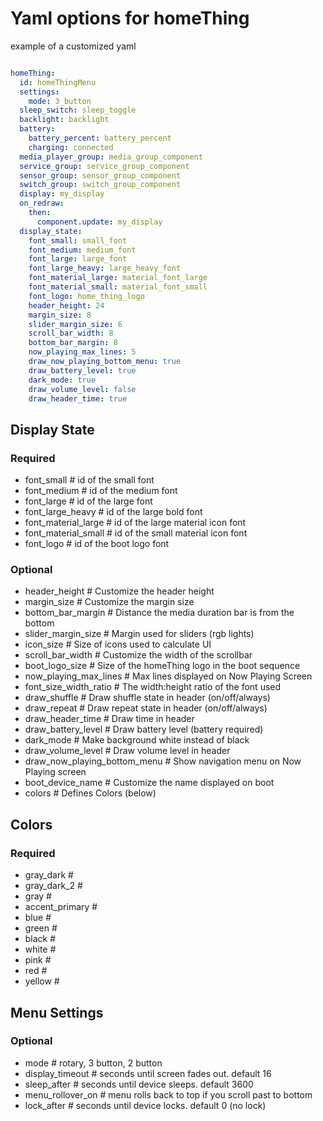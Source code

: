 # Yaml options for homeThing

example of a customized yaml
```yaml

homeThing:
  id: homeThingMenu
  settings:
    mode: 3_button
  sleep_switch: sleep_toggle
  backlight: backlight
  battery:
    battery_percent: battery_percent
    charging: connected
  media_player_group: media_group_component
  service_group: service_group_component
  sensor_group: sensor_group_component
  switch_group: switch_group_component
  display: my_display
  on_redraw:
    then:
      component.update: my_display
  display_state:
    font_small: small_font
    font_medium: medium_font
    font_large: large_font
    font_large_heavy: large_heavy_font
    font_material_large: material_font_large
    font_material_small: material_font_small
    font_logo: home_thing_logo
    header_height: 24
    margin_size: 8
    slider_margin_size: 6
    scroll_bar_width: 8
    bottom_bar_margin: 8
    now_playing_max_lines: 5
    draw_now_playing_bottom_menu: true
    draw_battery_level: true
    dark_mode: true
    draw_volume_level: false
    draw_header_time: true
```

## Display State
### Required
- font_small # id of the small font
- font_medium    # id of the medium font
- font_large # id of the large font
- font_large_heavy   # id of the large bold font
- font_material_large    # id of the large material icon font
- font_material_small    # id of the small material icon font
- font_logo  # id of the boot logo font

### Optional
- header_height  # Customize the header height
- margin_size    # Customize the margin size
- bottom_bar_margin  # Distance the media duration bar is from the bottom
- slider_margin_size # Margin used for sliders (rgb lights)
- icon_size  # Size of icons used to calculate UI
- scroll_bar_width   # Customize the width of the scrollbar
- boot_logo_size # Size of the homeThing logo in the boot sequence
- now_playing_max_lines  # Max lines displayed on Now Playing Screen
- font_size_width_ratio  # The width:height ratio of the font used
- draw_shuffle   # Draw shuffle state in header (on/off/always)
- draw_repeat    # Draw repeat state in header (on/off/always)
- draw_header_time   # Draw time in header
- draw_battery_level # Draw battery level (battery required)
- dark_mode  # Make background white instead of black
- draw_volume_level  # Draw volume level in header
- draw_now_playing_bottom_menu   # Show navigation menu on Now Playing screen
- boot_device_name   # Customize the name displayed on boot
- colors # Defines Colors (below)

## Colors
### Required
- gray_dark  # 
- gray_dark_2    # 
- gray   # 
- accent_primary # 
- blue   # 
- green  # 
- black  # 
- white  # 
- pink   # 
- red    # 
- yellow # 

## Menu Settings
### Optional
- mode   # rotary, 3 button, 2 button
- display_timeout # seconds until screen fades out. default 16
- sleep_after # seconds until device sleeps. default 3600
- menu_rollover_on # menu rolls back to top if you scroll past to bottom
- lock_after # seconds until device locks. default 0 (no lock)
